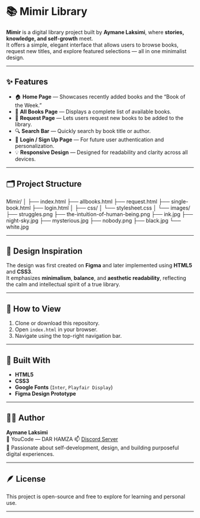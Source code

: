 # 📚 Mimir Library

**Mimir** is a digital library project built by **Aymane Laksimi**, where **stories, knowledge, and self-growth** meet.  
It offers a simple, elegant interface that allows users to browse books, request new titles, and explore featured selections — all in one minimalist design.

---

## ✨ Features

- 🏠 **Home Page** — Showcases recently added books and the “Book of the Week.”  
- 📖 **All Books Page** — Displays a complete list of available books.  
- 📝 **Request Page** — Lets users request new books to be added to the library.  
- 🔍 **Search Bar** — Quickly search by book title or author.  
- 👤 **Login / Sign Up Page** — For future user authentication and personalization.  
- 💡 **Responsive Design** — Designed for readability and clarity across all devices.

---

## 🗂️ Project Structure

Mimir/
│
├── index.html
├── allbooks.html
├── request.html
├── single-book.html
├── login.html
│
├── css/
│ └── stylesheet.css
│
└── images/
├── struggles.png
├── the-intuition-of-human-being.png
├── ink.jpg
├── night-sky.jpg
├── mysterious.jpg
├── nobody.png
├── black.jpg
└── white.jpg


---

## 🎨 Design Inspiration

The design was first created on **Figma** and later implemented using **HTML5** and **CSS3**.  
It emphasizes **minimalism**, **balance**, and **aesthetic readability**, reflecting the calm and intellectual spirit of a true library.

---

## 🚀 How to View

1. Clone or download this repository.
2. Open `index.html` in your browser.
3. Navigate using the top-right navigation bar.

---

## 🧠 Built With

- **HTML5**
- **CSS3**
- **Google Fonts** (`Inter`, `Playfair Display`)
- **Figma Design Prototype**

---

## 👨‍💻 Author

**Aymane Laksimi**  
📍 YouCode — DAR HAMZA 
📫 [Discord Server](https://discord.gg/Z4S4CkW9)  
💬 Passionate about self-development, design, and building purposeful digital experiences.

---

## 🪶 License

This project is open-source and free to explore for learning and personal use.

---

